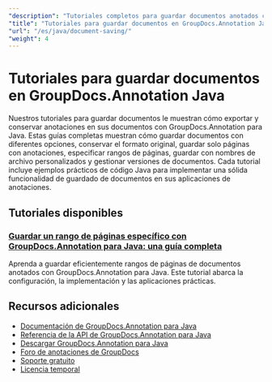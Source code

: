 ```yaml
---
"description": "Tutoriales completos para guardar documentos anotados con varias opciones usando GroupDocs.Annotation para Java."
"title": "Tutoriales para guardar documentos en GroupDocs.Annotation Java"
"url": "/es/java/document-saving/"
"weight": 4
---
```


# Tutoriales para guardar documentos en GroupDocs.Annotation Java

Nuestros tutoriales para guardar documentos le muestran cómo exportar y conservar anotaciones en sus documentos con GroupDocs.Annotation para Java. Estas guías completas muestran cómo guardar documentos con diferentes opciones, conservar el formato original, guardar solo páginas con anotaciones, especificar rangos de páginas, guardar con nombres de archivo personalizados y gestionar versiones de documentos. Cada tutorial incluye ejemplos prácticos de código Java para implementar una sólida funcionalidad de guardado de documentos en sus aplicaciones de anotaciones.

## Tutoriales disponibles

### [Guardar un rango de páginas específico con GroupDocs.Annotation para Java: una guía completa](./groupdocs-annotation-java-save-specific-page-range/)
Aprenda a guardar eficientemente rangos de páginas de documentos anotados con GroupDocs.Annotation para Java. Este tutorial abarca la configuración, la implementación y las aplicaciones prácticas.

## Recursos adicionales

- [Documentación de GroupDocs.Annotation para Java](https://docs.groupdocs.com/annotation/java/)
- [Referencia de la API de GroupDocs.Annotation para Java](https://reference.groupdocs.com/annotation/java/)
- [Descargar GroupDocs.Annotation para Java](https://releases.groupdocs.com/annotation/java/)
- [Foro de anotaciones de GroupDocs](https://forum.groupdocs.com/c/annotation)
- [Soporte gratuito](https://forum.groupdocs.com/)
- [Licencia temporal](https://purchase.groupdocs.com/temporary-license/)